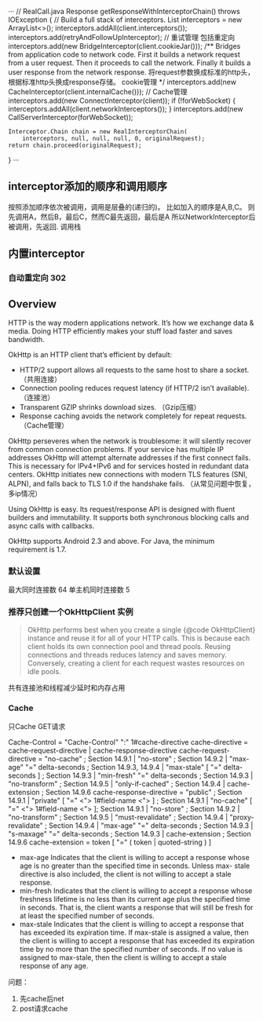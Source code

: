 
···
    // RealCall.java
  Response getResponseWithInterceptorChain() throws IOException {
    // Build a full stack of interceptors.
    List<Interceptor> interceptors = new ArrayList<>();
    interceptors.addAll(client.interceptors());
    interceptors.add(retryAndFollowUpInterceptor);                // 重试管理 包括重定向
    interceptors.add(new BridgeInterceptor(client.cookieJar()));        /**
 Bridges from application code to network code. First it builds a network request from a user request. Then it proceeds to call the network. Finally it builds a user response from the network response.
 将request参数换成标准的http头， 根据标准http头换成response存储。 cookie管理 */
    interceptors.add(new CacheInterceptor(client.internalCache())); // Cache管理
    interceptors.add(new ConnectInterceptor(client));
    if (!forWebSocket) {
      interceptors.addAll(client.networkInterceptors());
    }
    interceptors.add(new CallServerInterceptor(forWebSocket));

    Interceptor.Chain chain = new RealInterceptorChain(
        interceptors, null, null, null, 0, originalRequest);
    return chain.proceed(originalRequest);
  }
  ···

## interceptor添加的顺序和调用顺序 

按照添加顺序依次被调用，调用是层叠的(递归的)。 比如加入的顺序是A,B,C。 则先调用A，然后B，最后C，然而C最先返回，最后是A
所以NetworkInterceptor后被调用，先返回. 调用栈

  
## 内置interceptor

###  自动重定向 302


## Overview
HTTP is the way modern applications network. It’s how we exchange data & media. Doing HTTP efficiently makes your stuff load faster and saves bandwidth.

OkHttp is an HTTP client that’s efficient by default:

- HTTP/2 support allows all requests to the same host to share a socket. （共用连接）
- Connection pooling reduces request latency (if HTTP/2 isn’t available). （连接池）
- Transparent GZIP shrinks download sizes. （Gzip压缩）
- Response caching avoids the network completely for repeat requests. （Cache管理）

OkHttp perseveres when the network is troublesome: it will silently recover from common connection problems. If your service has multiple IP addresses OkHttp will attempt alternate addresses if the first connect fails. This is necessary for IPv4+IPv6 and for services hosted in redundant data centers. OkHttp initiates new connections with modern TLS features (SNI, ALPN), and falls back to TLS 1.0 if the handshake fails.
（从常见问题中恢复， 多ip情况）

Using OkHttp is easy. Its request/response API is designed with fluent builders and immutability. It supports both synchronous blocking calls and async calls with callbacks.

OkHttp supports Android 2.3 and above. For Java, the minimum requirement is 1.7.

### 默认设置
最大同时连接数 64
单主机同时连接数 5

### 推荐只创建一个OkHttpClient 实例
> OkHttp performs best when you create a single {@code OkHttpClient} instance and reuse it for
all of your HTTP calls. This is because each client holds its own connection pool and thread
pools. Reusing connections and threads reduces latency and saves memory. Conversely, creating a
client for each request wastes resources on idle pools.

共有连接池和线程减少延时和内存占用


### Cache
只Cache GET请求

>   

 Cache-Control   = "Cache-Control" ":" 1#cache-directive
    cache-directive = cache-request-directive
         | cache-response-directive
    cache-request-directive =
           "no-cache"                          ; Section 14.9.1
         | "no-store"                          ; Section 14.9.2
         | "max-age" "=" delta-seconds         ; Section 14.9.3, 14.9.4
         | "max-stale" [ "=" delta-seconds ]   ; Section 14.9.3
         | "min-fresh" "=" delta-seconds       ; Section 14.9.3
         | "no-transform"                      ; Section 14.9.5
         | "only-if-cached"                    ; Section 14.9.4
         | cache-extension                     ; Section 14.9.6
     cache-response-directive =
           "public"                               ; Section 14.9.1
         | "private" [ "=" <"> 1#field-name <"> ] ; Section 14.9.1
         | "no-cache" [ "=" <"> 1#field-name <"> ]; Section 14.9.1
         | "no-store"                             ; Section 14.9.2
         | "no-transform"                         ; Section 14.9.5
         | "must-revalidate"                      ; Section 14.9.4
         | "proxy-revalidate"                     ; Section 14.9.4
         | "max-age" "=" delta-seconds            ; Section 14.9.3
         | "s-maxage" "=" delta-seconds           ; Section 14.9.3
         | cache-extension                        ; Section 14.9.6
    cache-extension = token [ "=" ( token | quoted-string ) ]

- max-age
  Indicates that the client is willing to accept a response whose age is no greater than the specified time in seconds. Unless max- stale directive is also included, the client is not willing to accept a stale response.
- min-fresh
  Indicates that the client is willing to accept a response whose freshness lifetime is no less than its current age plus the specified time in seconds. That is, the client wants a response that will still be fresh for at least the specified number of seconds.
- max-stale
  Indicates that the client is willing to accept a response that has exceeded its expiration time. If max-stale is assigned a value, then the client is willing to accept a response that has exceeded its expiration time by no more than the specified number of seconds. If no value is assigned to max-stale, then the client is willing to accept a stale response of any age.


问题：
1. 先cache后net
2. post请求cache
